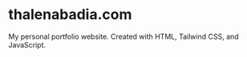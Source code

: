 # thalenabadia.com

My personal portfolio website. 
Created with HTML, Tailwind CSS, and JavaScript.